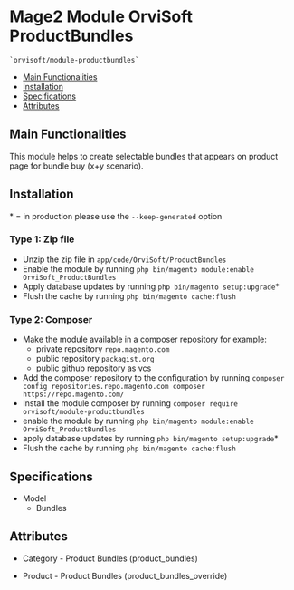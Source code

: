 # Mage2 Module OrviSoft ProductBundles

    `orvisoft/module-productbundles`

 - [Main Functionalities](#main-functionalities)
 - [Installation](#installation)
 - [Specifications](#specifications)
 - [Attributes](#attributes)


## Main Functionalities
This module helps to create selectable bundles that appears on product page for bundle buy (x+y scenario).

## Installation
\* = in production please use the `--keep-generated` option

### Type 1: Zip file

 - Unzip the zip file in `app/code/OrviSoft/ProductBundles`
 - Enable the module by running `php bin/magento module:enable OrviSoft_ProductBundles`
 - Apply database updates by running `php bin/magento setup:upgrade`\*
 - Flush the cache by running `php bin/magento cache:flush`

### Type 2: Composer

 - Make the module available in a composer repository for example:
    - private repository `repo.magento.com`
    - public repository `packagist.org`
    - public github repository as vcs
 - Add the composer repository to the configuration by running `composer config repositories.repo.magento.com composer https://repo.magento.com/`
 - Install the module composer by running `composer require orvisoft/module-productbundles`
 - enable the module by running `php bin/magento module:enable OrviSoft_ProductBundles`
 - apply database updates by running `php bin/magento setup:upgrade`\*
 - Flush the cache by running `php bin/magento cache:flush`


## Specifications

 - Model
	- Bundles


## Attributes

 - Category - Product Bundles (product_bundles)

 - Product - Product Bundles (product_bundles_override)

